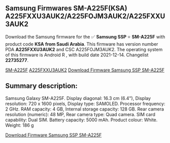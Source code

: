 <h2>Samsung Firmwares SM-A225F(KSA) A225FXXU3AUK2/A225FOJM3AUK2/A225FXXU3AUK2</h2>
Download the Samsung firmware for the ✅ <strong>Samsung SSP </strong> ⭐ <strong>SM-A225F</strong> with product code <strong>KSA</strong> <strong> from Saudi Arabia</strong>. This firmware has version number PDA <strong>A225FXXU3AUK2</strong> and CSC A225FOJM3AUK2. The operating system of this firmware is Android R , with build date 2021-12-14. Changelist <strong>22735277</strong>.


[SM-A225F](https://samfirm.shop/samsung/model/SM-A225F)
[A225FXXU3AUK2](https://samfirm.shop/samsung/pda/A225FXXU3AUK2)
[Download Firmware Samsung SSP SM-A225F](https://samfirm.shop/samsung/firmware/482751)
<h2>Summary description:</h2>
<p>Samsung Galaxy SM-A225F. Display diagonal: 16.3 cm (6.4"), Display resolution: 720 x 1600 pixels, Display type: SAMOLED. Processor frequency: 2 GHz. RAM capacity: 4 GB, Internal storage capacity: 128 GB. Rear camera resolution (numeric): 48 MP, Rear camera type: Quad camera. SIM card capability: Dual SIM. Battery capacity: 5000 mAh. Product colour: White. Weight: 186 g</p>


[Download Firmware Samsung SSP SM-A225F](https://samfirm.shop/samsung/firmware/482751)
